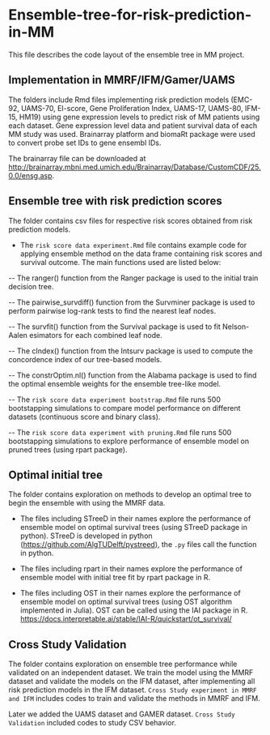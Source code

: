 # Ensemble-tree-for-risk-prediction-in-MM

This file describes the code layout of the ensemble tree in MM project.

## Implementation in MMRF/IFM/Gamer/UAMS

The folders include Rmd files implementing risk prediction models (EMC-92, UAMS-70, EI-score, Gene Proliferation Index, UAMS-17, UAMS-80, IFM-15, HM19) using gene expression levels to predict risk of MM patients using each dataset. Gene expression level data and patient survival data of each MM study was used. Brainarray platform and biomaRt package were used to convert probe set IDs to gene ensembl IDs.

The brainarray file can be downloaded at http://brainarray.mbni.med.umich.edu/Brainarray/Database/CustomCDF/25.0.0/ensg.asp.

## Ensemble tree with risk prediction scores

The folder contains csv files for respective risk scores obtained from risk prediction models.

- The `risk score data experiment.Rmd` file contains example code for applying ensemble method on the data frame containing risk scores and survival outcome. The main functions used are listed below:
  
-- The ranger() function from the Ranger package is used to the initial train decision tree. 

-- The pairwise_survdiff() function from the Survminer package is used to perform pairwise log-rank tests to find the nearest leaf nodes.

-- The survfit() function from the Survival package is used to fit Nelson-Aalen esimators for each combined leaf node.

-- The cIndex() function from the Intsurv package is used to compute the concordence index of our tree-based models.

-- The constrOptim.nl() function from the Alabama package is used to find the optimal ensemble weights for the ensemble tree-like model.

-- The `risk score data experiment bootstrap.Rmd` file runs 500 bootstapping simulations to compare model performance on different datasets (continuous score and binary class).

-- The `risk score data experiment with pruning.Rmd` file runs 500 bootstapping simulations to explore performance of ensemble model on pruned trees (using rpart package).

## Optimal initial tree

The folder contains exploration on methods to develop an optimal tree to begin the ensemble with using the MMRF data.

- The files including STreeD in their names explore the performance of ensemble model on optimal survival trees (using STreeD package in python). STreeD is developed in python (https://github.com/AlgTUDelft/pystreed), the `.py` files call the function in python.

- The files including rpart in their names explore the performance of ensemble model with initial tree fit by rpart package in R.

- The files including OST in their names explore the performance of ensemble model on optimal survival trees (using OST algorithm implemented in Julia). OST can be called using the IAI package in R. https://docs.interpretable.ai/stable/IAI-R/quickstart/ot_survival/

## Cross Study Validation

The folder contains exploration on ensemble tree performance while validated on an independent dataset. We train the model using the MMRF dataset and validate the models on the IFM dataset, after implementing all risk prediction models in the IFM dataset. `Cross Study experiment in MMRF and IFM` includes codes to train and validate the methods in MMRF and IFM. 

Later we added the UAMS dataset and GAMER dataset. `Cross Study Validation` included codes to study CSV behavior.
